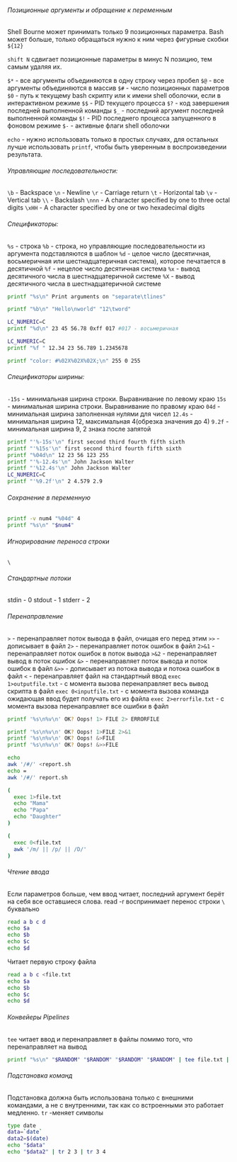 ###### Позиционные аргументы и обращение к переменным

Shell Bourne может принимать только 9 позиционных параметра.
Bash может больше, только обращаться нужно к ним через фигурные скобки `${12}`

`shift N` сдвигает позиционные параметры в минус N позицию, тем самым удаляя их.

`$*` - все аргументы объединяются в одну строку через пробел
`$@` - все аргументы объединяются в массив
`$#` - число позиционных параметров
`$0` - путь к текущему bash скрипту или к имени shell оболочки, если в интерактивном режиме
`$$` - PID текущего процесса
`$?` - код завершения последней выполненной команды
`$_` - последний аргумент последней выполненной команды
`$!` - PID последнего процесса запущенного в фоновом режиме
`$-` - активные флаги shell оболочки

`echo` - нужно использовать только в простых случаях, для остальных лучше использовать `printf`, чтобы быть
уверенным в воспроизведении результата.

###### Управляющие последовательности:
`\b` - Backspace
`\n` - Newline
`\r` - Carriage return
`\t` - Horizontal tab
`\v` - Vertical tab
`\\` - Backslash
`\nnn` - A character specified by one to three octal digits
`\xHH` - A character specified by one or two hexadecimal digits

###### Спецификаторы:
`%s` - строка
`%b` - строка, но управляющие последовательности из аргумента подставляются в шаблон
`%d` - целое число (десятичная, восьмеричная или шестнадцатеричная система), которое печатается в десятичной
`%f` - нецелое число десятичная система
`%x` - вывод десятичного числа в шестнадцатеричной системе
`%X` - вывод десятичного числа в шестнадцатеричной системе

```bash
printf "%s\n" Print arguments on "separate\tlines"
```
```bash
printf "%b\n" "Hello\nworld" "12\tword"
```
```bash
LC_NUMERIC=C
printf "%d\n" 23 45 56.78 0xff 017 #017 - восьмеричная
```
```bash
LC_NUMERIC=C
printf "%f " 12.34 23 56.789 1.2345678
```

```bash
printf "color: #%02X%02X%02X;\n" 255 0 255
```

###### Спецификаторы ширины:
`-15s` - минимальная ширина строки. Выравнивание по левому краю
`15s` - минимальная ширина строки. Выравнивание по правому краю
`04d` - минимальная ширина заполненная нулями для чисел
`12.4s` - минимальная ширина 12, максимальная 4(обрезка значения до 4)
`9.2f` - минимальная ширина 9, 2 знака после запятой

```bash
printf "'%-15s'\n" first second third fourth fifth sixth
printf "'%15s'\n" first second third fourth fifth sixth
printf "%04d\n" 12 23 56 123 255
printf "'%-12.4s'\n" John Jackson Walter
printf "'%12.4s'\n" John Jackson Walter
LC_NUMERIC=C
printf "'%9.2f'\n" 2 4.579 2.9
```

###### Сохранение в переменную
```bash
printf -v num4 "%04d" 4
printf "%s\n" "$num4"
```

###### Игнорирование переноса строки
`\`

###### Стандартные потоки
stdin - 0
stdout - 1
stderr - 2

###### Перенаправление
`>` - перенаправляет поток вывода в файл, очищая его перед этим
`>>` - дописывает в файл
`2>` - перенаправляет поток ошибок в файл
`2>&1` - перенаправляет поток ошибок в поток вывода
`>&2` - перенаправляет вывод в поток ошибок
`&>` - перенаправляет поток вывода и поток ошибок в файл
`&>>` - дописывает из потока вывода и потока ошибок в файл
`<` - перенаправляет файл на стандартный ввод
`exec 1>outputfile.txt` - с момента вызова перенаправляет весь вывод скрипта в файл
`exec 0<inputfile.txt` - с момента вызова команда ожидающая ввод будет получать его из файла
`exec 2>errorfile.txt` - с момента вызова перенаправляет все ошибки в файл

```bash
printf '%s\n%v\n' OK? Oops! 1> FILE 2> ERRORFILE
```

```bash
printf '%s\n%v\n' OK? Oops! 1>FILE 2>&1
printf '%s\n%v\n' OK? Oops! &>FILE
printf '%s\n%v\n' OK? Oops! &>>FILE

```

```bash
echo
awk '/#/' <report.sh
echo =
awk '/#/' report.sh
```

```bash
(
  exec 1>file.txt
  echo "Mama"
  echo "Papa"
  echo "Daughter"
)

(
  exec 0<file.txt
  awk '/m/ || /p/ || /D/'
)
```

###### Чтение ввода
Если параметров больше, чем ввод читает, последний аргумент берёт на себя все оставшиеся слова.
read -r воспринимает перенос строки `\` буквально
```bash
read a b c d
echo $a 
echo $b
echo $c
echo $d
```

Читает первую строку файла
```bash
read a b c <file.txt
echo $a 
echo $b
echo $c
echo $d
```

###### Конвейеры Pipelines
`tee` читает ввод и перенаправляет в файлы помимо того, что перенаправляет на вывод
```bash
printf "%s\n" "$RANDOM" "$RANDOM" "$RANDOM" "$RANDOM" | tee file.txt | grep 2
```

###### Подстановка команд
Подстановка должна быть использована только с внешними командами, а не с внутренними, так как со встроенными это
работает медленно.
`tr` -меняет символы
```bash
type date
data=`date`
data2=$(date)
echo "$data"
echo "$data2" | tr 2 3 | tr 3 4
```

